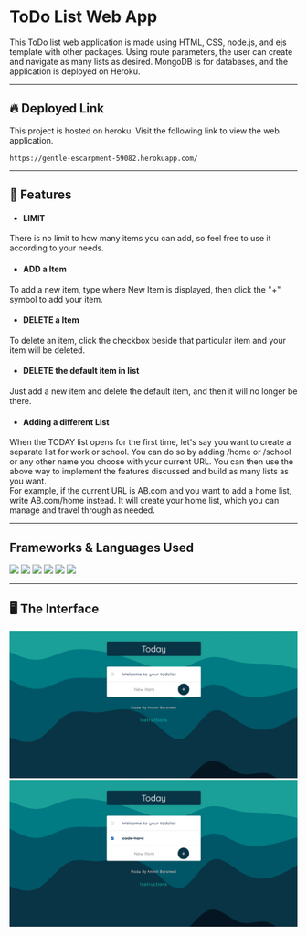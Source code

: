 <h1> ToDo List Web App </h1>

 This ToDo list web application is made using HTML, CSS, node.js, and ejs template with other packages. Using route parameters, the user can create and navigate as many lists as desired. MongoDB is for databases, and the application is deployed on Heroku.

<hr>

## :fire: Deployed Link ##

This project is hosted on heroku. Visit the following link to view the web application.

```
https://gentle-escarpment-59082.herokuapp.com/
```
<hr>

## 🚀 Features
- #### LIMIT 
There is no limit to how many items you can add, so feel free to use it according to your needs.

- #### ADD a Item
To add a new item, type where New Item is displayed, then click the "+" symbol to add your item.

- #### DELETE a Item
To delete an item, click the checkbox beside that particular item and your item will be deleted.

- #### DELETE the default item in list
Just add a new item and delete the default item, and then it will no longer be there.

- #### Adding a different List
When the TODAY list opens for the first time, let's say you want to create a separate list for work or school. You can do so by adding /home or /school or any other name you choose with your current URL. You can then use the above way to implement the features discussed and build as many lists as you want. <br>
For example, if the current URL is AB.com and you want to add a home list, write AB.com/home instead. It will create your home list, which you can manage and travel through as needed.

<hr>

## Frameworks & Languages Used
<img src="https://img.shields.io/badge/Node.js-339933?style=for-the-badge&logo=nodedotjs&logoColor=white" />  <img src="https://img.shields.io/badge/Express.js-000000?style=for-the-badge&logo=express&logoColor=white" />
<img src="https://img.shields.io/badge/JavaScript-323330?style=for-the-badge&logo=javascript&logoColor=F7DF1E" />
<img src="https://img.shields.io/badge/MongoDB-4EA94B?style=for-the-badge&logo=mongodb&logoColor=white" />
<img src="https://img.shields.io/badge/HTML5-E34F26?style=for-the-badge&logo=html5&logoColor=white" />
<img src="https://img.shields.io/badge/CSS3-1572B6?style=for-the-badge&logo=css3&logoColor=white" />

<hr>

## 🖥️ The Interface
<img src="https://github.com/Anmol-Baranwal/ToDo-List-WebApp/blob/main/screenshots/1_opening_screen.jpg" />
<img src="https://github.com/Anmol-Baranwal/ToDo-List-WebApp/blob/main/screenshots/2_deleting_the_task.jpg" />





